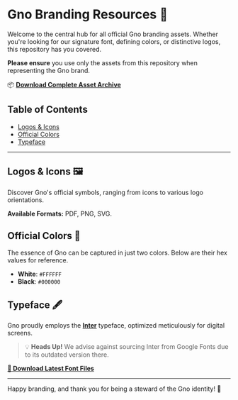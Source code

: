# Gno Branding Resources 🌟

Welcome to the central hub for all official Gno branding assets. Whether you're looking for our signature font, defining colors, or distinctive logos, this repository has you covered.

**Please ensure** you use only the assets from this repository when representing the Gno brand.

📦 [**Download Complete Asset Archive**](https://github.com/gnolang/branding/archive/refs/heads/main.zip)

## Table of Contents
- [Logos & Icons](#logos--icons-)
- [Official Colors](#official-colors-)
- [Typeface](#typeface-)

---

## Logos & Icons 🖼
Discover Gno's official symbols, ranging from icons to various logo orientations.

**Available Formats:** PDF, PNG, SVG.

## Official Colors 🎨
The essence of Gno can be captured in just two colors. Below are their hex values for reference.

- **White**: `#FFFFFF`
- **Black**: `#000000`

## Typeface 🖋
Gno proudly employs the [**Inter**](https://github.com/rsms/inter) typeface, optimized meticulously for digital screens.

> 💡 **Heads Up!** We advise against sourcing Inter from Google Fonts due to its outdated version there.

[**🔗 Download Latest Font Files**](https://github.com/rsms/inter/releases/latest)

---

Happy branding, and thank you for being a steward of the Gno identity! 🌱
